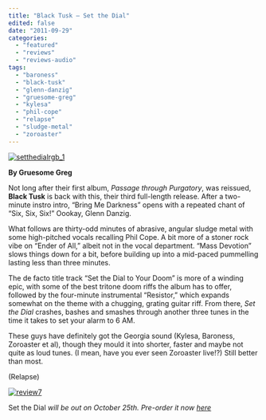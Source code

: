 ```yaml
---
title: "Black Tusk – Set the Dial"
edited: false
date: "2011-09-29"
categories:
  - "featured"
  - "reviews"
  - "reviews-audio"
tags:
  - "baroness"
  - "black-tusk"
  - "glenn-danzig"
  - "gruesome-greg"
  - "kylesa"
  - "phil-cope"
  - "relapse"
  - "sludge-metal"
  - "zoroaster"
---
```


[![](http://www.hellbound.ca/wp-content/uploads/2011/09/setthedialrgb_1.jpg "setthedialrgb_1")](http://www.hellbound.ca/wp-content/uploads/2011/09/setthedialrgb_1.jpg)

**By Gruesome Greg**

Not long after their first album, _Passage through Purgatory_, was reissued, **Black Tusk** is back with this, their third full-length release. After a two-minute instro intro, “Bring Me Darkness” opens with a repeated chant of “Six, Six, Six!” Oookay, Glenn Danzig.

What follows are thirty-odd minutes of abrasive, angular sludge metal with some high-pitched vocals recalling Phil Cope. A bit more of a stoner rock vibe on “Ender of All,” albeit not in the vocal department. “Mass Devotion” slows things down for a bit, before building up into a mid-paced pummelling lasting less than three minutes.

The de facto title track “Set the Dial to Your Doom” is more of a winding epic, with some of the best tritone doom riffs the album has to offer, followed by the four-minute instrumental “Resistor,” which expands somewhat on the theme with a chugging, grating guitar riff. From there, _Set the Dial_ crashes, bashes and smashes through another three tunes in the time it takes to set your alarm to 6 AM.

These guys have definitely got the Georgia sound (Kylesa, Baroness, Zoroaster et al), though they mould it into shorter, faster and maybe not quite as loud tunes. (I mean, have you ever seen Zoroaster live!?) Still better than most.

(Relapse)

[![](http://www.hellbound.ca/wp-content/uploads/2009/07/review72.png "review7")](http://www.hellbound.ca/wp-content/uploads/2009/07/review72.png)

Set the Dial _will be out on October 25th. Pre-order it now [here](http://www.relapse.com/set-the-dial.html)_
